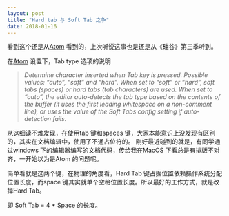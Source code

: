 ```yaml
---
layout: post
title: "Hard tab 与 Soft Tab 之争"
date: 2018-01-16
---
```


看到这个还是从[Atom](https://atom.io) 看到的，上次听说这事也是还是从《硅谷》第三季听到。

在[Atom](https://atom.io) 设置下，Tab type 选项的说明
> <em> Determine character inserted when Tab key is pressed. Possible values: “auto”, “soft” and “hard”. When set to “soft” or “hard”, soft tabs (spaces) or hard tabs (tab characters) are used. When set to “auto”, the editor auto-detects the tab type based on the contents of the buffer (it uses the first leading whitespace on a non-comment line), or uses the value of the Soft Tabs config setting if auto-detection fails.</em>

从这细读不难发现，在使用tab 键和spaces 键，大家本能意识上没发现有区别的，其实在文档编辑中，使用了不通占位符的。
刚好最近碰到的就是，有同学通过windows 下的编辑器编写的文档代码，传给我在MacOS 下看总是有排版不对齐，一开始以为是Atom 的问题呢。

简单看就是这两个键，在物理的角度看，Hard Tab 键占据位置依赖操作系统分配位置长度，而space 键其实就单个空格位置长度。所以最好的工作方式，就是改掉Hard Tab。

即 Soft Tab = 4 * Space 的长度。
